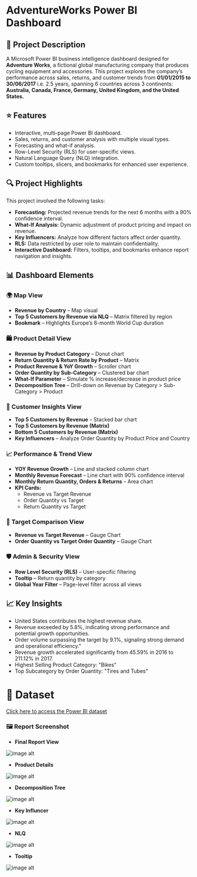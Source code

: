 # AdventureWorks Power BI Dashboard

## 📘 Project Description
A Microsoft Power BI business intelligence dashboard designed for **Adventure Works**, a fictional global manufacturing company that produces cycling equipment and accessories. This project explores the company’s performance across sales, returns, and customer trends from **01/01/2015 to 30/06/2017** i.e. 2.5 years, spanning 6 countries across 3 continents:
**Australia, Canada, France, Germany, United Kingdom, and the United States.**

## ⭐ Features
* Interactive, multi-page Power BI dashboard.
* Sales, returns, and customer analysis with multiple visual types.
* Forecasting and what-if analysis.
* Row-Level Security (RLS) for user-specific views.
* Natural Language Query (NLQ) integration.
* Custom tooltips, slicers, and bookmarks for enhanced user experience.

## 🔍 Project Highlights
  This project involved the following tasks:
  * **Forecasting:** Projected revenue trends for the next 6 months with a 90% confidence interval.
  * **What-If Analysis:** Dynamic adjustment of product pricing and impact on revenue.
  * **Key Influencers:** Analyze how different factors affect order quantity.
  * **RLS:** Data restricted by user role to maintain confidentiality.
  * **Interactive Dashboard:** Filters, tooltips, and bookmarks enhance report navigation and insights.

## 📊 Dashboard Elements
 ### 🌍 Map View
  * **Revenue by Country** – Map visual
  * **Top 5 Customers by Revenue via NLQ** – Matrix filtered by region
 *  **Bookmark** – Highlights Europe’s 6-month World Cup duration

 ### 🛍️ Product Detail View
 * **Revenue by Product Category** – Donut chart
 * **Return Quantity & Return Rate by Product** – Matrix
 * **Product Revenue & YoY Growth** – Scroller chart
 * **Order Quantity by Sub-Category** – Clustered bar chart
 * **What-If Parameter** – Simulate % increase/decrease in product price
 * **Decomposition Tree** – Drill-down on Revenue by Category > Sub-Category > Product
   
 ### 👥 Customer Insights View
* **Top 5 Customers by Revenue** – Stacked bar chart
* **Top 5 Customers by Revenue (Matrix)**
* **Bottom 5 Customers by Revenue (Matrix)**
* **Key Influencers** – Analyze Order Quantity by Product Price and Country
  
 ### 📈 Performance & Trend View
 * **YOY Revenue Growth** – Line and stacked column chart
 * **Monthly Revenue Forecast** – Line chart with 90% confidence interval
 * **Monthly Return Quantity, Orders & Returns** – Area chart
 * **KPI Cards:**
   * Revenue vs Target Revenue
   * Order Quantity vs Target
   * Return Quantity vs Target
 
 ### 🎯 Target Comparison View
* **Revenue vs Target Revenue** – Gauge Chart
* **Order Quantity vs Target Order Quantity** – Gauge Chart

 ### 🛡️ Admin & Security View
 * **Row Level Security (RLS)** – User-specific filtering
 * **Tooltip** – Return quantity by category
 * **Global Year Filter** – Page-level filter across all views

## 📈 Key Insights
* United States contributes the highest revenue share.
* Revenue exceeded by 5.8%, indicating strong performance and potential growth opportunities.
* Order volume surpassing the target by 9.1%, signaling strong demand and operational efficiency."
* Revenue growth accelerated significantly from 45.59% in 2016 to 211.12% in 2017.
* Highest Selling Product Category: "Bikes"
* Top Subcategory by Order Quantity: "Tires and Tubes"

# 📂 Dataset
[Click here to access the Power BI dataset](https://drive.google.com/drive/folders/1evNA3oT4vTgGGTYEmuAqQFJc-sH_WRzr?usp=sharing)

### 🖼️ Report Screenshot
* **Final Report View**
  
![image alt](https://github.com/subhra8888/Power-BI-Adventure-Works-Cycles-Sales-Dashboard/blob/master/Final%20Report%20View.png)

* **Product Details**
  
![image alt](https://github.com/subhra8888/Power-BI-Adventure-Works-Cycles-Sales-Dashboard/blob/master/Product%20Details.png)

* **Decomposition Tree**

![image alt](https://github.com/subhra8888/Power-BI-Adventure-Works-Cycles-Sales-Dashboard/blob/master/Decomposition%20Tree.png)

* **Key Influncer**

![image alt](https://github.com/subhra8888/Power-BI-Adventure-Works-Cycles-Sales-Dashboard/blob/master/Key%20Influncer.png)

* **NLQ**
  
![image alt](https://github.com/subhra8888/Power-BI-Adventure-Works-Cycles-Sales-Dashboard/blob/master/NLQ.png)

* **Tooltip**

![image alt](https://github.com/subhra8888/Power-BI-Adventure-Works-Cycles-Sales-Dashboard/blob/master/Tooltip.png)






  



